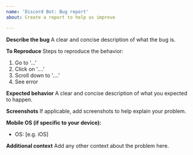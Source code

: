```yaml
---
name: 'Discord Bot: Bug report'
about: Create a report to help us improve

---
```


**Describe the bug**
A clear and concise description of what the bug is.

**To Reproduce**
Steps to reproduce the behavior:
1. Go to '...'
2. Click on '....'
3. Scroll down to '....'
4. See error

**Expected behavior**
A clear and concise description of what you expected to happen.

**Screenshots**
If applicable, add screenshots to help explain your problem.

**Mobile OS (if specific to your device):**
 - OS: [e.g. iOS]

**Additional context**
Add any other context about the problem here.
